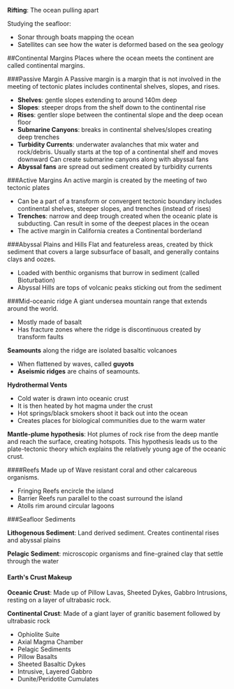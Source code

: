 **Rifting**: The ocean pulling apart

Studying the seafloor:
* Sonar through boats mapping the ocean
* Satellites can see how the water is deformed based on the sea geology

##Continental Margins
Places where the ocean meets the continent are called continental margins.

###Passive Margin
A Passive margin is a margin that is not involved in the meeting of tectonic plates includes continental shelves, slopes, and rises.
* **Shelves**: gentle slopes extending to around 140m deep
* **Slopes**: steeper drops from the shelf down to the continental rise
* **Rises**: gentler slope between the continental slope and the deep ocean floor
* **Submarine Canyons**: breaks in continental shelves/slopes creating deep trenches
* **Turbidity Currents**: underwater avalanches that mix water and rock/debris. Usually starts at the top of a continental shelf and moves downward
Can create submarine canyons along with abyssal fans
* **Abyssal fans** are spread out sediment created by turbidity currents

###Active Margins
An active margin is created by the meeting of two tectonic plates
* Can be a part of a transform or convergent tectonic boundary
includes continental shelves, steeper slopes, and trenches (instead of rises)
* **Trenches**: narrow and deep trough created when the oceanic plate is subducting. Can result in some of the deepest places in the ocean
* The active margin in California creates a Continental borderland

###Abyssal Plains and Hills
Flat and featureless areas, created by thick sediment that covers a large subsurface of basalt, and generally contains  clays and oozes.
* Loaded with benthic organisms that burrow in sediment (called Bioturbation)
* Abyssal Hills are tops of volcanic peaks sticking out from the sediment

###Mid-oceanic ridge
A giant undersea mountain range that extends around the world.
* Mostly made of basalt
* Has fracture zones where the ridge is discontinuous created by transform faults

**Seamounts** along the ridge are isolated basaltic volcanoes
* When flattened by waves, called **guyots**
* **Aseismic ridges** are chains of seamounts.

**Hydrothermal Vents**
* Cold water is drawn into oceanic crust
* It is then heated by hot magma under the crust
* Hot springs/black smokers shoot it back out into the ocean
* Creates places for biological communities due to the warm water

**Mantle-plume hypothesis**: Hot plumes of rock rise from the deep mantle and reach the surface, creating hotspots.
This hypothesis leads us to the plate-tectonic theory which explains the relatively young age of the oceanic crust.

####Reefs
Made up of Wave resistant coral and other calcareous organisms.
* Fringing Reefs encircle the island
* Barrier Reefs run parallel to the coast surround the island
* Atolls rim around circular lagoons

###Seafloor Sediments

**Lithogenous Sediment**: Land derived sediment. Creates continental rises and abyssal plains

**Pelagic Sediment**: microscopic organisms and fine-grained clay that settle through the water

#### Earth's Crust Makeup
**Oceanic Crust**: Made up of Pillow Lavas, Sheeted Dykes, Gabbro Intrusions, resting on a layer of ultrabasic rock.

**Continental Crust**: Made of a giant layer of granitic basement followed by ultrabasic rock

* Ophiolite Suite
* Axial Magma Chamber
* Pelagic Sediments
* Pillow Basalts
* Sheeted Basaltic Dykes
* Intrusive, Layered Gabbro
* Dunite/Peridotite Cumulates

